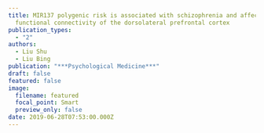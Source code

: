 ```yaml
---
title: MIR137 polygenic risk is associated with schizophrenia and affects
  functional connectivity of the dorsolateral prefrontal cortex
publication_types:
  - "2"
authors:
  - Liu Shu
  - Liu Bing
publication: "***Psychological Medicine***"
draft: false
featured: false
image:
  filename: featured
  focal_point: Smart
  preview_only: false
date: 2019-06-28T07:53:00.000Z
---
```

